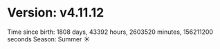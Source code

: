 # Version: v4.11.12
Time since birth: 1808 days, 43392 hours, 2603520 minutes, 156211200 seconds
Season: Summer ☀️
